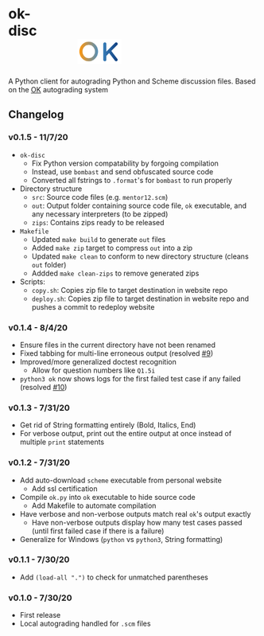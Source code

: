 <p align="center"><h1>ok-disc&nbsp;&nbsp;&nbsp;&nbsp;&nbsp;&nbsp;&nbsp;&nbsp;&nbsp;&nbsp;&nbsp;&nbsp;&nbsp;&nbsp;&nbsp;&nbsp;&nbsp;&nbsp;&nbsp;&nbsp;&nbsp;&nbsp;&nbsp;&nbsp;&nbsp;&nbsp;&nbsp;&nbsp;&nbsp;&nbsp;&nbsp;&nbsp;&nbsp;&nbsp;&nbsp;&nbsp;&nbsp;&nbsp;&nbsp;&nbsp;&nbsp;&nbsp;&nbsp;&nbsp;&nbsp;&nbsp;&nbsp;&nbsp;&nbsp;&nbsp;&nbsp;&nbsp;&nbsp;&nbsp;&nbsp;&nbsp;&nbsp;&nbsp;&nbsp;&nbsp;&nbsp;&nbsp;&nbsp;&nbsp;&nbsp;&nbsp;&nbsp;&nbsp;&nbsp;&nbsp;&nbsp;&nbsp;&nbsp;&nbsp;&nbsp;&nbsp;&nbsp;&nbsp;&nbsp;&nbsp;&nbsp;&nbsp;&nbsp;&nbsp;&nbsp;&nbsp;&nbsp;&nbsp;<img src="https://github.com/LarynQi/ok-disc/blob/master/assets/img/ok-logo.png" alt="drawing" height="50"/></h1></p>

A Python client for autograding Python and Scheme discussion files. Based on the [OK](https://github.com/okpy/ok-client) autograding system 

## Changelog

### v0.1.5 - 11/7/20
* `ok-disc`
  * Fix Python version compatability by forgoing compilation
  * Instead, use `bombast` and send obfuscated source code
  * Converted all fstrings to `.format`'s for `bombast` to run properly
* Directory structure
  * `src`: Source code files (e.g. `mentor12.scm`)
  * `out`: Output folder containing source code file, `ok` executable, and any necessary interpreters (to be zipped)
  * `zips`: Contains zips ready to be released
* `Makefile`
  * Updated `make build` to generate `out` files
  * Added `make zip` target to compress `out` into a zip
  * Updated `make clean` to conform to new directory structure (cleans `out` folder)
  * Addded `make clean-zips` to remove generated zips
* Scripts:
  * `copy.sh`: Copies zip file to target destination in website repo
  * `deploy.sh`: Copies zip file to target destination in website repo and pushes a commit to redeploy website
 
### v0.1.4 - 8/4/20
* Ensure files in the current directory have not been renamed
* Fixed tabbing for multi-line erroneous output (resolved [#9](https://github.com/LarynQi/ok-disc/issues/9))
* Improved/more generalized doctest recognition
  * Allow for question numbers like `Q1.5i`
* `python3 ok` now shows logs for the first failed test case if any failed (resolved [#10](https://github.com/LarynQi/ok-disc/issues/10))

### v0.1.3 - 7/31/20
* Get rid of String formatting entirely (Bold, Italics, End)
* For verbose output, print out the entire output at once instead of multiple `print` statements

### v0.1.2 - 7/31/20
* Add auto-download `scheme` executable from personal website
  * Add ssl certification
* Compile `ok.py` into `ok` executable to hide source code
  * Add Makefile to automate compilation
* Have verbose and non-verbose outputs match real `ok`'s output exactly
  * Have non-verbose outputs display how many test cases passed (until first failed case if there is a failure)
* Generalize for Windows (`python` vs `python3`, String formatting)

### v0.1.1 - 7/30/20
* Add `(load-all ".")` to check for unmatched parentheses

### v0.1.0 - 7/30/20
* First release
* Local autograding handled for `.scm` files
